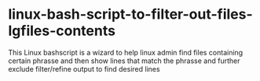 # linux-bash-script-to-filter-out-files-lgfiles-contents
This Linux bashscript is a wizard to help linux admin find files containing certain phrasse and then show lines that match the phrasse and further exclude filter/refine output to find desired lines

